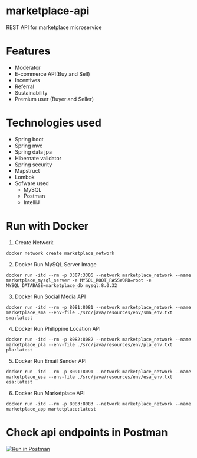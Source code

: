 # marketplace-api
REST API for marketplace microservice

# Features
  - Moderator
  - E-commerce API(Buy and Sell)
  - Incentives
  - Referral
  - Sustainability
  - Premium user (Buyer and Seller)

# Technologies used
  - Spring boot
  - Spring mvc
  - Spring data jpa
  - Hibernate validator
  - Spring security
  - Mapstruct
  - Lombok
  - Sofware used
      - MySQL
      - Postman
      - IntelliJ
   
# Run with Docker
1. Create Network
```
docker network create marketplace_network
```

2. Docker Run MySQL Server Image
```
docker run -itd --rm -p 3307:3306 --network marketplace_network --name marketplace_mysql_server -e MYSQL_ROOT_PASSWORD=root -e MYSQL_DATABASE=marketplace_db mysql:8.0.32
```

3. Docker Run Social Media API
```
docker run -itd --rm -p 8081:8081 --network marketplace_network --name marketplace_sma --env-file ./src/java/resources/env/sma_env.txt  sma:latest
```

4. Docker Run Philippine Location API
```
docker run -itd --rm -p 8082:8082 --network marketplace_network --name marketplace_pla --env-file ./src/java/resources/env/pla_env.txt pla:latest
```

5. Docker Run Email Sender API
```
docker run -itd --rm -p 8091:8091 --network marketplace_network --name marketplace_esa --env-file ./src/java/resources/env/esa_env.txt esa:latest
```

6. Docker Run Marketplace API
```
docker run -itd --rm -p 8083:8083 --network marketplace_network --name marketplace_app marketplace:latest
```

# Check api endpoints in Postman
[![Run in Postman](https://run.pstmn.io/button.svg)](https://app.getpostman.com/run-collection/26932885-bd813a56-8efd-4ce1-a019-1a2259b12090?action=collection%2Ffork&source=rip_markdown&collection-url=entityId%3D26932885-bd813a56-8efd-4ce1-a019-1a2259b12090%26entityType%3Dcollection%26workspaceId%3D8b17275e-bbec-484d-b763-3e88a3f91e7f)
